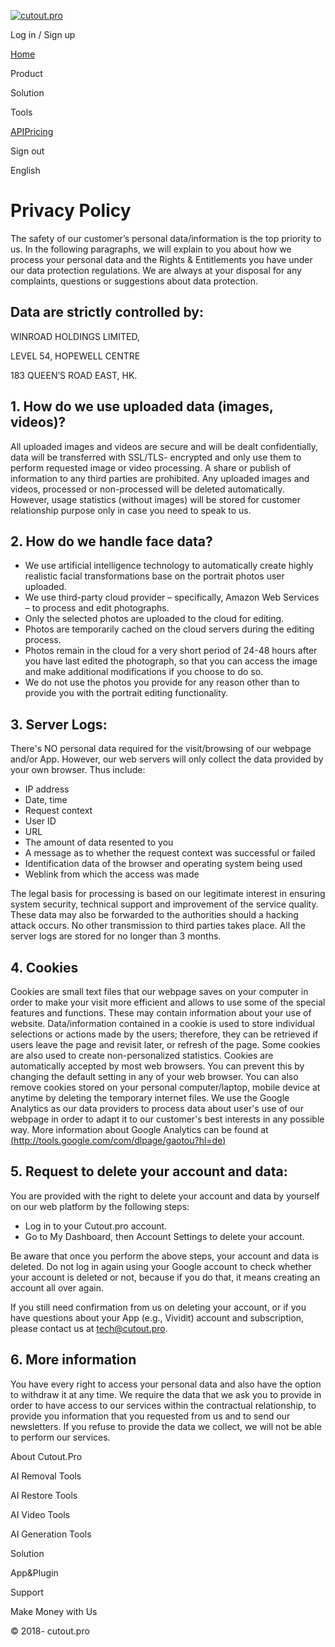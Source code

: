 [![cutout.pro](https://d38b044pevnwc9.cloudfront.net/cutout-nuxt/deeplor/logo-b.png)](https://www.cutout.pro/) 

Log in / Sign up

[Home](https://www.cutout.pro/)

Product

Solution

Tools

[API](https://www.cutout.pro/api)[Pricing](https://www.cutout.pro/image-pricing)

Sign out

English

Privacy Policy
==============

The safety of our customer’s personal data/information is the top priority to us. In the following paragraphs, we will explain to you about how we process your personal data and the Rights & Entitlements you have under our data protection regulations. We are always at your disposal for any complaints, questions or suggestions about data protection.

Data are strictly controlled by:
--------------------------------

WINROAD HOLDINGS LIMITED,

LEVEL 54, HOPEWELL CENTRE

183 QUEEN’S ROAD EAST, HK.

1\. How do we use uploaded data (images, videos)?
-------------------------------------------------

All uploaded images and videos are secure and will be dealt confidentially, data will be transferred with SSL/TLS- encrypted and only use them to perform requested image or video processing. A share or publish of information to any third parties are prohibited. Any uploaded images and videos, processed or non-processed will be deleted automatically. However, usage statistics (without images) will be stored for customer relationship purpose only in case you need to speak to us.

2\. How do we handle face data?
-------------------------------

* We use artificial intelligence technology to automatically create highly realistic facial transformations base on the portrait photos user uploaded.
* We use third-party cloud provider – specifically, Amazon Web Services – to process and edit photographs.
* Only the selected photos are uploaded to the cloud for editing.
* Photos are temporarily cached on the cloud servers during the editing process.
* Photos remain in the cloud for a very short period of 24-48 hours after you have last edited the photograph, so that you can access the image and make additional modifications if you choose to do so.
* We do not use the photos you provide for any reason other than to provide you with the portrait editing functionality.

3\. Server Logs:
----------------

There's NO personal data required for the visit/browsing of our webpage and/or App. However, our web servers will only collect the data provided by your own browser. Thus include:

* IP address
* Date, time
* Request context
* User ID
* URL
* The amount of data resented to you
* A message as to whether the request context was successful or failed
* Identification data of the browser and operating system being used
* Weblink from which the access was made

The legal basis for processing is based on our legitimate interest in ensuring system security, technical support and improvement of the service quality. These data may also be forwarded to the authorities should a hacking attack occurs. No other transmission to third parties takes place. All the server logs are stored for no longer than 3 months.

4\. Cookies
-----------

Cookies are small text files that our webpage saves on your computer in order to make your visit more efficient and allows to use some of the special features and functions. These may contain information about your use of website. Data/information contained in a cookie is used to store individual selections or actions made by the users; therefore, they can be retrieved if users leave the page and revisit later, or refresh of the page. Some cookies are also used to create non-personalized statistics. Cookies are automatically accepted by most web browsers. You can prevent this by changing the default setting in any of your web browser. You can also remove cookies stored on your personal computer/laptop, mobile device at anytime by deleting the temporary internet files. We use the Google Analytics as our data providers to process data about user's use of our webpage in order to adapt it to our customer's best interests in any possible way. More information about Google Analytics can be found at [(http://tools.google.com/com/dlpage/gaotou?hl=de)](http://tools.google.com/com/dlpage/gaotou?hl=de)

5\. Request to delete your account and data:
--------------------------------------------

You are provided with the right to delete your account and data by yourself on our web platform by the following steps:

* Log in to your Cutout.pro account.
* Go to My Dashboard, then Account Settings to delete your account.

Be aware that once you perform the above steps, your account and data is deleted. Do not log in again using your Google account to check whether your account is deleted or not, because if you do that, it means creating an account all over again.

If you still need confirmation from us on deleting your account, or if you have questions about your App (e.g., Vividit) account and subscription, please contact us at [tech@cutout.pro](mailto:tech@cutout.pro).

6\. More information
--------------------

You have every right to access your personal data and also have the option to withdraw it at any time. We require the data that we ask you to provide in order to have access to our services within the contractual relationship, to provide you information that you requested from us and to send our newsletters. If you refuse to provide the data we collect, we will not be able to perform our services.

About Cutout.Pro

AI Removal Tools

AI Restore Tools

AI Video Tools

AI Generation Tools

Solution

App&Plugin

Support

Make Money with Us

[](https://www.linkedin.com/company/71070567/admin/)[](https://www.facebook.com/www.Libailab)[](https://www.youtube.com/channel/UChhpHp1lms-JFIFiZB8Ytxg)[](https://twitter.com/ai_picup/)[](https://www.instagram.com/cutout_pro/)

© 2018- cutout.pro